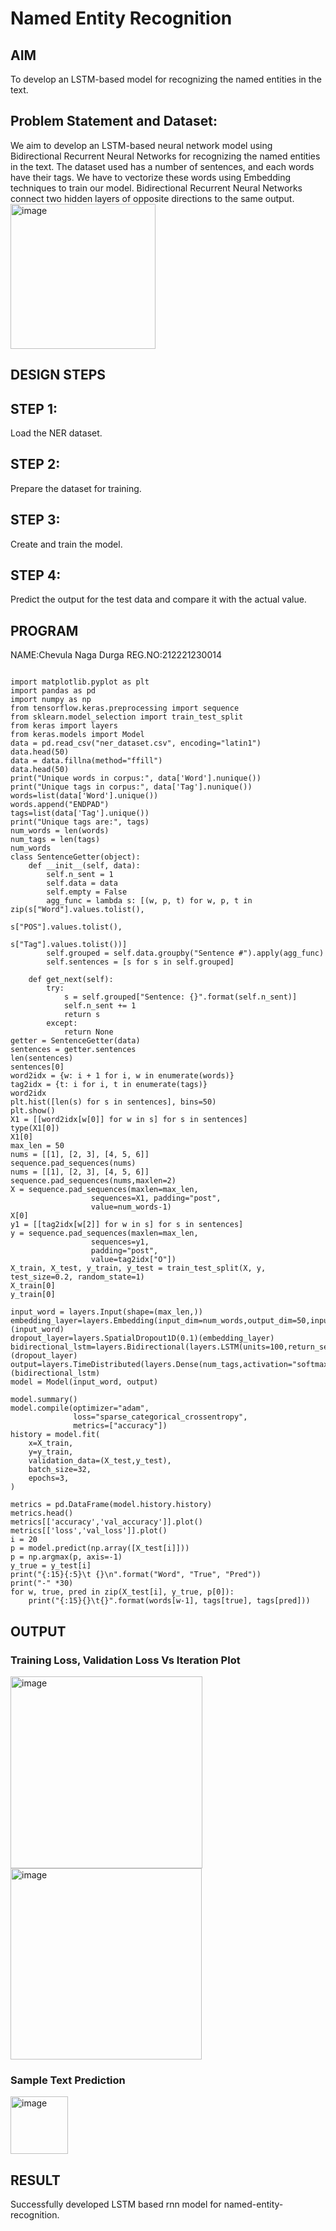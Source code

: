 # Named Entity Recognition

## AIM

To develop an LSTM-based model for recognizing the named entities in the text.

## Problem Statement and Dataset:

We aim to develop an LSTM-based neural network model using Bidirectional Recurrent Neural Networks for recognizing the named entities in the text. The dataset used has a number of sentences, and each words have their tags. We have to vectorize these words using Embedding techniques to train our model. Bidirectional Recurrent Neural Networks connect two hidden layers of opposite directions to the same output.
<img width="232" alt="image" src="https://github.com/Nagadurg/named-entity-recognition/assets/94185707/1419c42e-f583-41d4-81c1-adca07631102">





## DESIGN STEPS

## STEP 1:
Load the NER dataset.

## STEP 2:
Prepare the dataset for training.

## STEP 3:
Create and train the model.

## STEP 4:
Predict the output for the test data and compare it with the actual value.

## PROGRAM

NAME:Chevula Naga Durga
REG.NO:212221230014
```

import matplotlib.pyplot as plt
import pandas as pd
import numpy as np
from tensorflow.keras.preprocessing import sequence
from sklearn.model_selection import train_test_split
from keras import layers
from keras.models import Model
data = pd.read_csv("ner_dataset.csv", encoding="latin1")
data.head(50)
data = data.fillna(method="ffill")
data.head(50)
print("Unique words in corpus:", data['Word'].nunique())
print("Unique tags in corpus:", data['Tag'].nunique())
words=list(data['Word'].unique())
words.append("ENDPAD")
tags=list(data['Tag'].unique())
print("Unique tags are:", tags)
num_words = len(words)
num_tags = len(tags)
num_words
class SentenceGetter(object):
    def __init__(self, data):
        self.n_sent = 1
        self.data = data
        self.empty = False
        agg_func = lambda s: [(w, p, t) for w, p, t in zip(s["Word"].values.tolist(),
                                                           s["POS"].values.tolist(),
                                                           s["Tag"].values.tolist())]
        self.grouped = self.data.groupby("Sentence #").apply(agg_func)
        self.sentences = [s for s in self.grouped]

    def get_next(self):
        try:
            s = self.grouped["Sentence: {}".format(self.n_sent)]
            self.n_sent += 1
            return s
        except:
            return None
getter = SentenceGetter(data)
sentences = getter.sentences
len(sentences)
sentences[0]
word2idx = {w: i + 1 for i, w in enumerate(words)}
tag2idx = {t: i for i, t in enumerate(tags)}
word2idx
plt.hist([len(s) for s in sentences], bins=50)
plt.show()
X1 = [[word2idx[w[0]] for w in s] for s in sentences]
type(X1[0])
X1[0]
max_len = 50
nums = [[1], [2, 3], [4, 5, 6]]
sequence.pad_sequences(nums)
nums = [[1], [2, 3], [4, 5, 6]]
sequence.pad_sequences(nums,maxlen=2)
X = sequence.pad_sequences(maxlen=max_len,
                  sequences=X1, padding="post",
                  value=num_words-1)
X[0]
y1 = [[tag2idx[w[2]] for w in s] for s in sentences]
y = sequence.pad_sequences(maxlen=max_len,
                  sequences=y1,
                  padding="post",
                  value=tag2idx["O"])
X_train, X_test, y_train, y_test = train_test_split(X, y, test_size=0.2, random_state=1)
X_train[0]
y_train[0]

input_word = layers.Input(shape=(max_len,))
embedding_layer=layers.Embedding(input_dim=num_words,output_dim=50,input_length=max_len)(input_word)
dropout_layer=layers.SpatialDropout1D(0.1)(embedding_layer)
bidirectional_lstm=layers.Bidirectional(layers.LSTM(units=100,return_sequences=True,recurrent_dropout=0.1))(dropout_layer)
output=layers.TimeDistributed(layers.Dense(num_tags,activation="softmax"))(bidirectional_lstm)
model = Model(input_word, output)

model.summary()
model.compile(optimizer="adam",
              loss="sparse_categorical_crossentropy",
              metrics=["accuracy"])
history = model.fit(
    x=X_train,
    y=y_train,
    validation_data=(X_test,y_test),
    batch_size=32,
    epochs=3,
)

metrics = pd.DataFrame(model.history.history)
metrics.head()
metrics[['accuracy','val_accuracy']].plot()
metrics[['loss','val_loss']].plot()
i = 20
p = model.predict(np.array([X_test[i]]))
p = np.argmax(p, axis=-1)
y_true = y_test[i]
print("{:15}{:5}\t {}\n".format("Word", "True", "Pred"))
print("-" *30)
for w, true, pred in zip(X_test[i], y_true, p[0]):
    print("{:15}{}\t{}".format(words[w-1], tags[true], tags[pred]))

```

## OUTPUT

### Training Loss, Validation Loss Vs Iteration Plot

<img width="307" alt="image" src="https://github.com/Nagadurg/named-entity-recognition/assets/94185707/1da1fa4d-404e-4c9b-842a-d26f57e2d494">

<img width="306" alt="image" src="https://github.com/Nagadurg/named-entity-recognition/assets/94185707/020d3149-e088-427c-97e8-d52006137a36">

### Sample Text Prediction
<img width="92" alt="image" src="https://github.com/Nagadurg/named-entity-recognition/assets/94185707/d829fe57-cfb4-4c95-98c9-9d40f288b1da">

## RESULT
Successfully developed LSTM based rnn model for named-entity-recognition.
